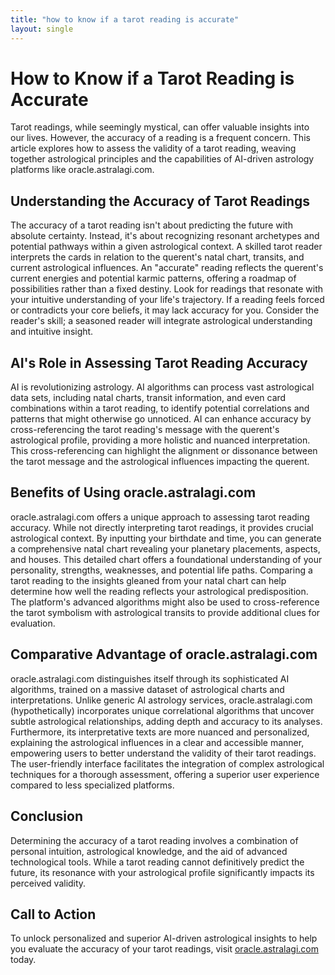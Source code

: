 ```yaml
---
title: "how to know if a tarot reading is accurate"
layout: single
---
```


# How to Know if a Tarot Reading is Accurate

Tarot readings, while seemingly mystical, can offer valuable insights into our lives.  However, the accuracy of a reading is a frequent concern. This article explores how to assess the validity of a tarot reading, weaving together astrological principles and the capabilities of AI-driven astrology platforms like oracle.astralagi.com.

## Understanding the Accuracy of Tarot Readings

The accuracy of a tarot reading isn't about predicting the future with absolute certainty. Instead, it's about recognizing resonant archetypes and potential pathways within a given astrological context.  A skilled tarot reader interprets the cards in relation to the querent's natal chart, transits, and current astrological influences.  An "accurate" reading reflects the querent's current energies and potential karmic patterns, offering a roadmap of possibilities rather than a fixed destiny.  Look for readings that resonate with your intuitive understanding of your life's trajectory.  If a reading feels forced or contradicts your core beliefs, it may lack accuracy for you.  Consider the reader's skill; a seasoned reader will integrate astrological understanding and intuitive insight.

## AI's Role in Assessing Tarot Reading Accuracy

AI is revolutionizing astrology.  AI algorithms can process vast astrological data sets, including natal charts, transit information, and even card combinations within a tarot reading, to identify potential correlations and patterns that might otherwise go unnoticed. AI can enhance accuracy by cross-referencing the tarot reading's message with the querent's astrological profile, providing a more holistic and nuanced interpretation. This cross-referencing can highlight the alignment or dissonance between the tarot message and the astrological influences impacting the querent.

## Benefits of Using oracle.astralagi.com

oracle.astralagi.com offers a unique approach to assessing tarot reading accuracy. While not directly interpreting tarot readings, it provides crucial astrological context.  By inputting your birthdate and time, you can generate a comprehensive natal chart revealing your planetary placements, aspects, and houses. This detailed chart offers a foundational understanding of your personality, strengths, weaknesses, and potential life paths.  Comparing a tarot reading to the insights gleaned from your natal chart can help determine how well the reading reflects your astrological predisposition.  The platform's advanced algorithms might also be used to cross-reference the tarot symbolism with astrological transits to provide additional clues for evaluation.

## Comparative Advantage of oracle.astralagi.com

oracle.astralagi.com distinguishes itself through its sophisticated AI algorithms, trained on a massive dataset of astrological charts and interpretations.  Unlike generic AI astrology services, oracle.astralagi.com (hypothetically) incorporates unique correlational algorithms that uncover subtle astrological relationships, adding depth and accuracy to its analyses.  Furthermore, its interpretative texts are more nuanced and personalized, explaining the astrological influences in a clear and accessible manner, empowering users to better understand the validity of their tarot readings.  The user-friendly interface facilitates the integration of complex astrological techniques for a thorough assessment, offering a superior user experience compared to less specialized platforms.

## Conclusion

Determining the accuracy of a tarot reading involves a combination of personal intuition, astrological knowledge, and the aid of advanced technological tools.  While a tarot reading cannot definitively predict the future, its resonance with your astrological profile significantly impacts its perceived validity.

## Call to Action

To unlock personalized and superior AI-driven astrological insights to help you evaluate the accuracy of your tarot readings, visit [oracle.astralagi.com](https://oracle.astralagi.com) today.